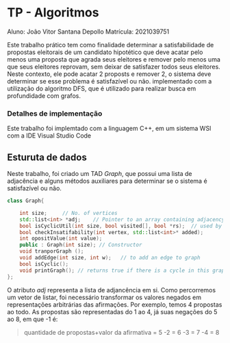 # TP  - Algoritmos

Aluno: João Vitor Santana Depollo
Matrícula: 2021039751

Este trabalho prático tem como finalidade determinar a satisfabilidade de propostas eleitorais de um candidato hipotético que deve acatar pelo menos uma proposta que agrada seus eleitores e remover pelo menos uma que seus eleitores reprovam, sem deixar de satisfazer todos seus eleitores. Neste contexto, ele pode acatar 2 proposts e remover 2, o sistema deve determinar se esse problema é satisfazível ou não. implementado com a utilização do  algoritmo DFS, que é utilizado para realizar busca em profundidade com grafos. 


### Detalhes de implementação
Este trabalho foi implemtado com a linguagem C++, em um sistema WSl com a IDE Visual Studio Code

## Esturuta de dados

Neste trabalho, foi criado um TAD *Graph*, que possui uma lista de adjacência e alguns métodos auxiliares para determinar se o sistema é satisfazível ou não.

```cpp
class Graph{

    int size;     // No. of vertices
    std::list<int> *adj;    // Pointer to an array containing adjacency lists
	bool isCyclicUtil(int size, bool visited[], bool *rs);  // used by isCyclic()
    bool checkInsatifability(int vertex, std::list<int>* added);
    int opositValue(int value);
    public : Graph(int size); // Constructor
    void tranporGraph ();
    void addEdge(int size, int w);   // to add an edge to graph
    bool isCyclic();
    void printGraph(); // returns true if there is a cycle in this graph
};
```
O atributo *adj* representa a lista de adjancência em si. Como percorremos um vetor de listar, foi necessário transformar os valores negados em representações arbitrárias das afirmações. Por exemplo, temos 4 propostas ao todo. As propostas são representadas do 1 ao 4, já suas negações do 5 ao 8, em que -1 é:
> quantidade de propostas+valor da afirmativa = 5
> -2 = 6
> -3 = 7
> -4 = 8

